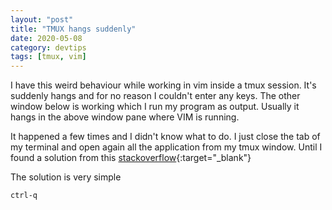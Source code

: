 ```yaml
---
layout: "post"
title: "TMUX hangs suddenly"
date: 2020-05-08
category: devtips
tags: [tmux, vim]
---
```


I have this weird behaviour while working in vim inside a tmux session. It's suddenly hangs and for no reason I couldn't enter any keys. The other window below is working which I run my program as output. Usually it hangs in the above window pane where VIM is running. 

It happened a few times and I didn't know what to do. I just close the tab of my terminal and open again all the application from my tmux window. Until I found a solution from this [stackoverflow](https://stackoverflow.com/questions/7408068/tmux-hangs-and-do-not-load-and-do-not-respond-to-any-option-command){:target="_blank"} 

The solution is very simple 

`ctrl-q`


